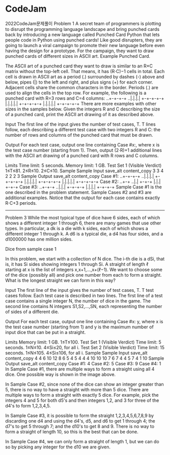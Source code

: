 # CodeJam
2022CodeJam문제풀이
Problem 1
A secret team of programmers is plotting to disrupt the programming language landscape and bring punched cards back by introducing a new language called Punched Card Python that lets people code in Python using punched cards! Like good disrupters, 
they are going to launch a viral campaign to promote their new language before even having the design for a prototype. For the campaign, they want to draw punched cards of different sizes in ASCII art.
Example Punched Card.

The ASCII art of a punched card they want to draw is similar to an R×C matrix without the top-left cell. That means, it has (R⋅C)−1 cells in total. Each cell is drawn in ASCII art as a period (.) surrounded by dashes (-) above and below, pipes (|) to the left and right,
and plus signs (+) for each corner. Adjacent cells share the common characters in the border. Periods (.) are used to align the cells in the top row.
For example, the following is a punched card with R=3 rows and C=4 columns:
..+-+-+-+
..|.|.|.|
+-+-+-+-+
|.|.|.|.|
+-+-+-+-+
|.|.|.|.|
+-+-+-+-+
There are more examples with other sizes in the samples below. Given the integers R and C describing the size of a punched card, print the ASCII art drawing of it as described above.

Input
The first line of the input gives the number of test cases, T. T lines follow, each describing a different test case with two integers R and C: the number of rows and columns of the punched card that must be drawn.

Output
For each test case, output one line containing Case #x:, where x is the test case number (starting from 1). Then, output (2⋅R)+1 additional lines with the ASCII art drawing of a punched card with R rows and C columns.

Limits
Time limit: 5 seconds.
Memory limit: 1 GB.
Test Set 1 (Visible Verdict)
1≤T≤81.
2≤R≤10.
2≤C≤10.
Sample
Sample Input
save_alt
content_copy
3
3 4
2 2
2 3
Sample Output
save_alt
content_copy
Case #1:
..+-+-+-+
..|.|.|.|
+-+-+-+-+
|.|.|.|.|
+-+-+-+-+
|.|.|.|.|
+-+-+-+-+
Case #2:
..+-+
..|.|
+-+-+
|.|.|
+-+-+
Case #3:
..+-+-+
..|.|.|
+-+-+-+
|.|.|.|
+-+-+-+
Sample Case #1 is the one described in the problem statement. Sample Cases #2 and #3 are additional examples. Notice that the output for each case contains exactly R⋅C+3 periods.

--------------------------------------------------------------------------------------------------------------------------------
Problem 3
While the most typical type of dice have 6 sides, each of which shows a different integer 1 through 6, there are many games that use other types. In particular, a dk is a die with k sides, each of which shows a different integer 1 through k. A d6 is a typical die, a d4 has four sides, and a d1000000 has one million sides.

Dice from sample case 1

In this problem, we start with a collection of N dice. The i-th die is a dSi, that is, it has Si sides showing integers 1 through Si. A straight of length ℓ starting at x is the list of integers x,x+1,…,x+(ℓ−1). We want to choose some of the dice (possibly all) and pick one number from each to form a straight. 
What is the longest straight we can form in this way?

Input
The first line of the input gives the number of test cases, T. T test cases follow. Each test case is described in two lines. The first line of a test case contains a single integer N, the number of dice in the game. The second line contains N integers S1,S2,…,SN, each representing the number of sides of a different die.

Output
For each test case, output one line containing Case #x: y, where x is the test case number (starting from 1) and y is the maximum number of input dice that can be put in a straight.

Limits
Memory limit: 1 GB.
1≤T≤100.
Test Set 1 (Visible Verdict)
Time limit: 5 seconds.
1≤N≤10.
4≤Si≤20, for all i.
Test Set 2 (Visible Verdict)
Time limit: 15 seconds.
1≤N≤105.
4≤Si≤106, for all i.
Sample
Sample Input
save_alt
content_copy
4
4
6 10 12 8
6
5 4 5 4 4 4
10
10 10 7 6 7 4 4 5 7 4
1
10
Sample Output
save_alt
content_copy
Case #1: 4
Case #2: 5
Case #3: 9
Case #4: 1
In Sample Case #1, there are multiple ways to form a straight using all 4 dice. One possible way is shown in the image above.

In Sample Case #2, since none of the dice can show an integer greater than 5, there is no way to have a straight with more than 5 dice. There are multiple ways to form a straight with exactly 5 dice. For example, pick the integers 4 and 5 for both d5⁠'s and then integers 1,2, and 3 for three of the d4⁠'s to form 1,2,3,4,5.

In Sample Case #3, it is possible to form the straight 1,2,3,4,5,6,7,8,9 by discarding one d4 and using the d4⁠'s, d5, and d6 to get 1 through 4; the d7⁠'s to get 5 through 7; and the d10⁠'s to get 8 and 9. There is no way to form a straight of length 10, so this is the best that can be done.

In Sample Case #4, we can only form a straight of length 1, but we can do so by picking any integer for the d10 we are given.
